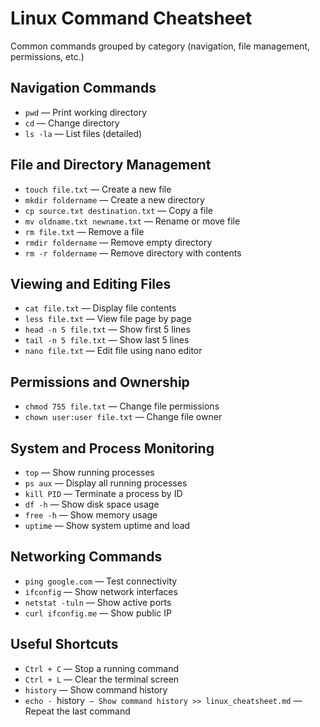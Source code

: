 # Linux Command Cheatsheet
Common commands grouped by category (navigation, file management, permissions, etc.)

## Navigation Commands
- `pwd` — Print working directory
- `cd` — Change directory
- `ls -la` — List files (detailed)

## File and Directory Management
- `touch file.txt` — Create a new file
- `mkdir foldername` — Create a new directory
- `cp source.txt destination.txt` — Copy a file
- `mv oldname.txt newname.txt` — Rename or move file
- `rm file.txt` — Remove a file
- `rmdir foldername` — Remove empty directory
- `rm -r foldername` — Remove directory with contents

## Viewing and Editing Files
- `cat file.txt` — Display file contents
- `less file.txt` — View file page by page
- `head -n 5 file.txt` — Show first 5 lines
- `tail -n 5 file.txt` — Show last 5 lines
- `nano file.txt` — Edit file using nano editor

## Permissions and Ownership
- `chmod 755 file.txt` — Change file permissions
- `chown user:user file.txt` — Change file owner

## System and Process Monitoring
- `top` — Show running processes
- `ps aux` — Display all running processes
- `kill PID` — Terminate a process by ID
- `df -h` — Show disk space usage
- `free -h` — Show memory usage
- `uptime` — Show system uptime and load

## Networking Commands
- `ping google.com` — Test connectivity
- `ifconfig` — Show network interfaces
- `netstat -tuln` — Show active ports
- `curl ifconfig.me` — Show public IP

## Useful Shortcuts
- `Ctrl + C` — Stop a running command
- `Ctrl + L` — Clear the terminal screen
- `history` — Show command history
- `echo - `history` — Show command history >> linux_cheatsheet.md` — Repeat the last command
